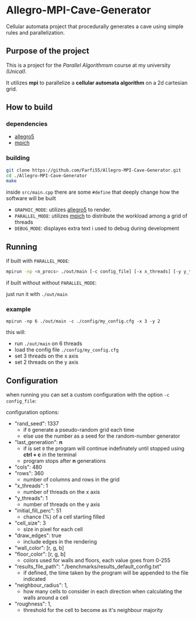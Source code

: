 # Allegro-MPI-Cave-Generator

Cellular automata project that procedurally generates a cave using simple rules and parallelization.

## Purpose of the project

This is a project for the *Parallel Algorithmsm* course at my university *(Unical)*.

It utilizes **mpi** to parallelize a **cellular automata algorithm** on a 2d cartesian grid.

## How to build

### dependencies

* [allegro5](https://github.com/liballeg/allegro5)
* [mpich](https://github.com/pmodels/mpich)

### building

```sh
git clone https://github.com/Farfi55/Allegro-MPI-Cave-Generator.git
cd ./Allegro-MPI-Cave-Generator
make
```

inside `src/main.cpp` there are some `#define` that deeply change how the software will be built

* `GRAPHIC_MODE`: utilizes [allegro5](https://github.com/liballeg/allegro5) to render.
* `PARALLEL_MODE`: utilizes [mpich](https://github.com/pmodels/mpich) to distribute the workload among a grid of threads
* `DEBUG_MODE`: displayes extra text i used to debug during development

## Running

if built with `PARALLEL_MODE`:

```sh
mpirun -np <n_procs> ./out/main [-c config_file] [-x x_threads] [-y y_threads]
```

if built without without `PARALLEL_MODE`:

just run it with `./out/main`

### example

`mpirun -np 6 ./out/main -c ./config/my_config.cfg -x 3 -y 2`

this will:

* run `./out/main` on 6 threads
* load the config file `./config/my_config.cfg`
* set 3 threads on the x axis
* set 2 threads on the y axis

## Configuration

when running you can set a custom configuration with the option `-c config_file`:

configuration options:

* "rand_seed": 1337
  * if `0` generate a pseudo-random grid each time
  * else use the number as a seed for the random-number generator
* "last_generation": **n**
  * if is set `0` the program will continue indefinately until stopped using **ctrl + c** in the terminal
  * program stops after **n** generations
* "cols": 480
* "rows": 360
  * number of columns and rows in the grid
* "x_threads": 1
  * number of threads on the x axis
* "y_threads": 1
  * number of threads on the y axis
* "initial_fill_perc": 51
  * chance (%) of a cell starting filled
* "cell_size": 3
  * size in pixel for each cell
* "draw_edges": true
  * include edges in the rendering
* "wall_color": [r, g, b]
* "floor_color": [r, g, b]
  * colors used for walls and floors, each value goes from 0-255
* "results_file_path": "./benchmarks/results_default_config.txt"
  * if defined, the time taken by the program will be appended to the file indicated
* "neighbour_radius": 1,
  * how many cells to consider in each direction when calculating the walls around a cell
* "roughness": 1,
  * threshold for the cell to become as it's neighbour majority

